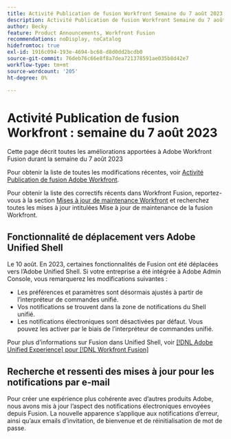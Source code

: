 ```yaml
---
title: Activité Publication de fusion Workfront Semaine du 7 août 2023
description: Activité Publication de fusion Workfront Semaine du 7 août 2023
author: Becky
feature: Product Announcements, Workfront Fusion
recommendations: noDisplay, noCatalog
hidefromtoc: true
exl-id: 1916c094-193e-4694-bc68-d8d0dd2bcdb0
source-git-commit: 76deb76c66e8f8a7dea721378591ae035b8d42e7
workflow-type: tm+mt
source-wordcount: '205'
ht-degree: 0%

---
```


# Activité Publication de fusion Workfront : semaine du 7 août 2023

Cette page décrit toutes les améliorations apportées à Adobe Workfront Fusion durant la semaine du 7 août 2023

Pour obtenir la liste de toutes les modifications récentes, voir [Activité Publication de fusion Adobe Workfront](../../../product-announcements/product-releases/fusion-release-activity/fusion-release-activity.md).

Pour obtenir la liste des correctifs récents dans Workfront Fusion, reportez-vous à la section [Mises à jour de maintenance Workfront](https://experienceleague.adobe.com/docs/workfront-known-issues/releases/current-updates.html) et recherchez toutes les mises à jour intitulées Mise à jour de maintenance de la fusion Workfront.

## Fonctionnalité de déplacement vers Adobe Unified Shell

Le 10 août. En 2023, certaines fonctionnalités de Fusion ont été déplacées vers l’Adobe Unified Shell. Si votre entreprise a été intégrée à Adobe Admin Console, vous remarquerez les modifications suivantes :

* Les préférences et paramètres sont désormais ajustés à partir de l’interpréteur de commandes unifié.
* Vos notifications se trouvent dans la zone de notifications du Shell unifié.
* Les notifications électroniques sont désactivées par défaut. Vous pouvez les activer par le biais de l’interpréteur de commandes unifié.

Pour plus d’informations sur Fusion dans Unified Shell, voir [[!DNL Adobe Unified Experience] pour [!DNL Workfront Fusion]](/help/quicksilver/workfront-fusion/fusion-in-admin-console/fusion-unified-experience.md)


## Recherche et ressenti des mises à jour pour les notifications par e-mail

Pour créer une expérience plus cohérente avec d’autres produits Adobe, nous avons mis à jour l’aspect des notifications électroniques envoyées depuis Fusion. La nouvelle apparence s’applique aux notifications d’erreur, ainsi qu’aux emails d’invitation, de bienvenue et de réinitialisation de mot de passe.
